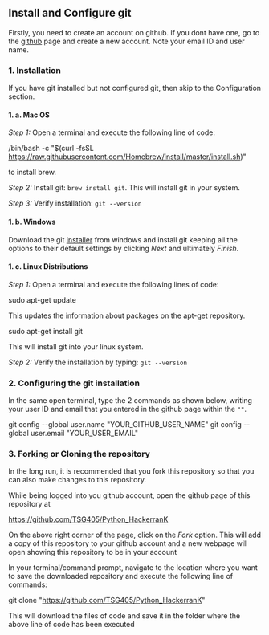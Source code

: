 ## Install and Configure git
Firstly, you need to create an account on github. If you dont have one, go to the [github](https://github.com/) page and create a new account. Note your email ID and user name.

### 1. Installation
If you have git installed but not configured git, then skip to the Configuration section.

#### 1. a. Mac OS
*Step 1:* Open a terminal and execute the following line of code:

/bin/bash -c "$(curl -fsSL https://raw.githubusercontent.com/Homebrew/install/master/install.sh)"

to install brew.

*Step 2:* Install git: `brew install git`. This will install git in your system.

*Step 3:* Verify installation: `git --version`

#### 1. b. Windows

Download the git [installer](https://gitforwindows.org/) from windows and install git keeping all the options to their default settings by clicking *Next* and ultimately *Finish*.

#### 1. c. Linux Distributions

*Step 1:* Open a terminal and execute the following lines of code:


sudo apt-get update

This updates the information about packages on the apt-get repository.

sudo apt-get install git

This will install git into your linux system.

*Step 2:* Verify the installation by typing: `git --version`

### 2. Configuring the git installation
In the same open terminal, type the 2 commands as shown below, writing your user ID and email that you entered in the github page within the `""`.

git config --global user.name "YOUR_GITHUB_USER_NAME"
git config --global user.email "YOUR_USER_EMAIL"


### 3. Forking or Cloning the repository
In the long run, it is recommended that you fork this repository so that you can also make changes to this repository.

While being logged into you github account, open the github page of this repository at

https://github.com/TSG405/Python_HackerranK

On the above right corner of the page, click on the *Fork* option. This will add a copy of this repository to your github account and a new webpage will open showing this repository to be in your account


In your terminal/command prompt, navigate to the location where you want to save the downloaded repository and execute the following line of commands:

git clone "https://github.com/TSG405/Python_HackerranK"

This will download the files of code and save it in the folder where the above line of code has been executed
